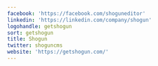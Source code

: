 ```yaml
---
facebook: 'https://facebook.com/shoguneditor'
linkedin: 'https://linkedin.com/company/shogun'
logohandle: getshogun
sort: getshogun
title: Shogun
twitter: shoguncms
website: 'https://getshogun.com/'
---
```

